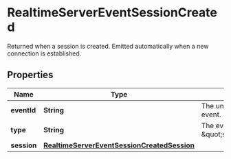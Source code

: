 

# RealtimeServerEventSessionCreated

Returned when a session is created. Emitted automatically when a new connection is established.

## Properties

| Name | Type | Description | Notes |
|------------ | ------------- | ------------- | -------------|
|**eventId** | **String** | The unique ID of the server event. |  |
|**type** | **String** | The event type, must be \&quot;session.created\&quot;. |  |
|**session** | [**RealtimeServerEventSessionCreatedSession**](RealtimeServerEventSessionCreatedSession.md) |  |  |



